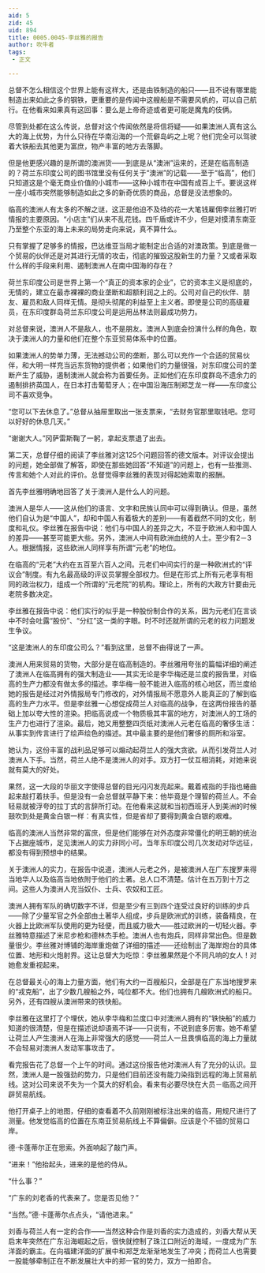 ```yaml
---
aid: 5
zid: 45
uid: 894
title: 0005.0045-李丝雅的报告
author: 吹牛者
tags: 
 - 正文

---
```




  总督不怎么相信这个世界上能有这样大，还是由铁制造的船只——且不说有哪里能制造出来如此之多的钢铁，更重要的是传闻中这艘船是不需要风帆的，可以自己航行。在他看来如果真有这回事：要么是上帝奇迹或者更可能是魔鬼的伎俩。

  尽管到处都在这么传说，总督对这个传闻依然是将信将疑——如果澳洲人真有这么大的海上优势，为什么只待在华南沿海的一个荒僻岛屿之上呢？他们完全可以驾驶着大铁船去其他更为富庶，物产丰富的地方去落脚。

  但是他更感兴趣的是所谓的澳洲货——到底是从“澳洲”运来的，还是在临高制造的？荷兰东印度公司的图书馆里没有任何关于“澳洲”的记载——至于“临高”，他们只知道这是个毫无商业价值的小城市——这种小城市在中国有成百上千。要说这样一座小城市突然能够制造如此之多的新奇优质的商品，总督是没法想象的。

  临高的澳洲人有太多的不解之谜，这正是他迫不及待的花一大笔钱雇佣李丝雅打听情报的主要原因。“小店主”们从来不乱花钱。四千盾或许不少，但是对摸清东南亚乃至整个东亚的海上未来的局势走向来说，真不算什么。

  只有掌握了足够多的情报，巴达维亚当局才能制定出合适的对澳政策。到底是做一个贸易的伙伴还是对其进行无情的攻击，彻底的摧毁这股新生的力量？又或者采取什么样的手段来利用、遏制澳洲人在南中国海的存在？

  荷兰东印度公司是世界上第一个“真正的资本家的企业”，它的资本主义是彻底的，无情的，建立在最赤裸裸的商业垄断和超额利润之上的。公司对自己的伙伴、朋友、雇员和敌人同样无情。是彻头彻尾的利益至上主义者。即使是公司的高级雇员，在东印度群岛荷兰东印度公司是运用丛林法则最成功势力。

  对总督来说，澳洲人不是敌人，也不是朋友。澳洲人到底会扮演什么样的角色，取决于澳洲人的力量和他们在整个东亚贸易体系中的位置。

  如果澳洲人的势单力薄，无法撼动公司的垄断，那么可以充作一个合适的贸易伙伴，和大明一样充当远东货物的提供者；如果他们的力量很强，对东印度公司的垄断产生了威胁，遏制澳洲人就会称为首要任务。正如他们在东印度群岛不遗余力的遏制排挤英国人，在日本打击葡萄牙人；在中国沿海压制郑芝龙一样——东印度公司不喜欢竞争。

  “您可以下去休息了。”总督从抽屉里取出一张支票来，“去财务官那里取钱吧。您可以好好的休息几天。”

  “谢谢大人。”冈萨雷斯鞠了一躬，拿起支票退了出去。

  第二天，总督仔细的阅读了李丝雅对这125个问题回答的德文版本。对评议会提出的问题，她全部做了解答，即使在那些她回答“不知道”的问题上，也有一些推测、传言和她个人对此的评价。总督觉得李丝雅的表现对得起她索取的报酬。

  首先李丝雅明确地回答了关于澳洲人是什么人的问题。

  澳洲人是华人——这从他们的语言、文字和民族认同中可以得到确认。但是，虽然他们自认为是“中国人”，却和中国人有着极大的差别——有着截然不同的文化，制度和礼仪。李丝雅在报告中说：他们与中国人的差异之大，不亚于欧洲人和中国人的差异——甚至可能更大些。另外，澳洲人中间有欧洲血统的人士。至少有2－3人。根据情报，这些欧洲人同样享有所谓“元老”的地位。

  在临高的“元老”大约在五百至六百人之间。元老们中间实行的是一种欧洲式的“评议会”制度。有九名最高级的评议员掌握全部权力。但是在形式上所有元老享有相同的政治权力，组成一个所谓的“元老院”的机构。理论上，所有的大政方针要由元老院多数决定。

  李丝雅在报告中说：他们实行的似乎是一种股份制合作的关系，因为元老们在言谈中不时会吐露“股份”、“分红”这一类的字眼。时不时还就所谓的元老的权力问题发生争议。

  “这是澳洲人的东印度公司么？”看到这里，总督不由得说了一声。

  澳洲人用来贸易的货物，大部分是在临高制造的。李丝雅用夸张的篇幅详细的阐述了澳洲人在临高拥有的强大制造业——其实无论是李华梅还是兰度的报告里，对临高的生产力都没有做太多的描述。李华梅一般不能进入临高的核心地区，而兰度给她的报告是经过对外情报局专门修改的，对外情报局不愿意外人能真正的了解到临高的生产力水平。但是李丝雅一心想促成荷兰人对临高的战争，在这两份报告的基础上加以夸大性的渲染。把临高说成一个物质极其丰富的地方，对澳洲人的工场的生产力也进行了渲染。最后，她又用整整四页纸对澳洲人元老在临高的奢侈生活：从事实到传言进行了绘声绘色的描述。其中最主要的是他们奢侈的厕所和浴室。

  她认为，这份丰富的战利品足够可以煽动起荷兰人的强大贪欲。从而引发荷兰人对澳洲人下手。当然，荷兰人绝不是澳洲人的对手。双方打一仗互相消耗，对她来说就有莫大的好处。

  果然，这一大段的华丽文字使得总督的目光闪闪发亮起来。戴着戒指的手指也蜷曲起来敲打着扶手。但是没有一会总督就平静下来：他毕竟是个理智的荷兰人。不会轻易就被浮夸的拉丁式的言辞所打动。在他看来这就和当初西班牙人到美洲的时候鼓吹到处是黄金白银一样：有真实性，但是省却了要得到黄金白银的艰难。

  临高的澳洲人当然非常的富庶，但是他们能够在对外态度非常僵化的明王朝的统治下占据座城市，足见澳洲人的实力非同小可。当年东印度公司几次发动对华远征，都没有得到预想中的结果。

  关于澳洲人的实力，在报告中说道，澳洲人元老之外，是被澳洲人在广东搜罗来得当地华人以及临高当地依附于他们的土著。总人口不清楚。估计在五万到十万之间。这些人为澳洲人充当奴仆、士兵、农奴和工匠。

  澳洲人拥有军队的确切数字不详，但是至少有三到四个连受过良好的训练的步兵——除了少量军官之外全部由土著华人组成，步兵是欧洲式的训练，装备精良，在火器上比欧洲军队使用的更为轻便，而且威力极大——胜过欧洲的一切轻火器。李丝雅特意描述了米尼步枪和德林杰手枪。澳洲人也有炮兵，同样非常出色。但是数量很少。李丝雅对博铺的海岸重炮做了详细的描述——还绘制出了海岸炮台的具体位置、地形和火炮射界。这让总督大为吃惊：李丝雅果然是个不同凡响的女人！对她愈发重视起来。

  在总督最关心的海上力量方面，他们有大约一百艘船只，全部是在广东当地搜罗来的“戎克船”，出了少数几艘船之外，吨位都不大。他们也拥有几艘欧洲式的船只。另外，还有四艘从澳洲带来的铁快船。

  李丝雅在这里打了个埋伏，她从李华梅和兰度口中对澳洲人拥有的“铁快船”的威力知道的很清楚，但是在描述说却语焉不详——只说有，不说到底多厉害。她不希望让荷兰人产生澳洲人在海上非常强大的感觉——荷兰人一旦畏惧临高的海上力量就不会轻易对澳洲人发动军事攻击了。

  看完报告花了总督一个上午的时间。通过这份报告他对澳洲人有了充分的认识。显然，澳洲人是一股强劲的势力，只是他们目前还没有能力染指到远程的海上贸易航线。这对公司来说不失为一个莫大的好机会。看来有必要尽快在大员－临高之间开辟贸易航线。

  他打开桌子上的地图，仔细的查看着不久前刚刚被标注出来的临高，用规尺进行了测量。他发觉临高的位置在东南亚贸易航线上不算偏僻。应该是个不错的贸易口岸。

  德·卡蓬蒂尔正在思索。外面响起了敲门声。

  “进来！”他抬起头，进来的是他的侍从。

  “什么事？”

  “广东的刘老香的代表来了。您是否见他？”

  “当然。”德·卡蓬蒂尔点点头，“请他进来。”

  刘香与荷兰人有一定的合作——当然这种合作是刘香的实力造成的，刘香大帮从天启末年突然在广东沿海崛起之后，很快就控制了珠江口附近的海域，一度成为广东洋面的霸主。在向福建洋面的扩展中和郑芝龙渐渐地发生了冲突；而荷兰人也需要一股能够牵制正在不断发展壮大中的郑一官的势力，双方一拍即合。


